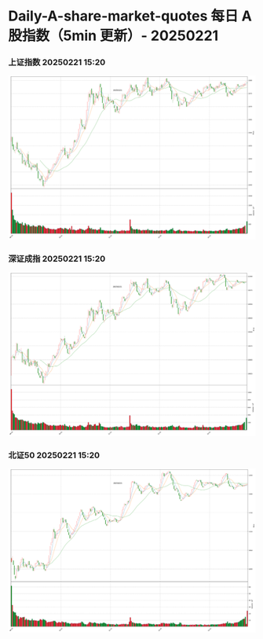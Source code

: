 
# Daily-A-share-market-quotes 每日 A 股指数（5min 更新）- 20250221

### 上证指数 20250221 15:20
![](./fig/2025/2/20250221-sh000001.png)

### 深证成指 20250221 15:20
![](./fig/2025/2/20250221-sz399001.png)

### 北证50 20250221 15:20
![](./fig/2025/2/20250221-bj899050.png)
